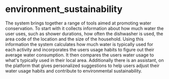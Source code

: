 # environment_sustainability

The system brings together a range of tools aimed at promoting water conservation. To start with it collects information about how much water the user uses, such as shower durations, how often the dishwasher is used, the area code of the location and the size of the household. Using this information the system calculates how much water is typically used for each activity and incorporates the users usage habits to figure out their average water consumption. It then compares the users water usage to what's typically used in their local area. Additionally there is an assistant, on the platform that gives personalized suggestions to help users adjust their water usage habits and contribute to environmental sustainability.

